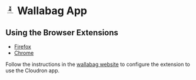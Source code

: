 # <img src="../img/wallabag-logo.png" width="25px"> Wallabag App

## Using the Browser Extensions

* [Firefox](https://addons.mozilla.org/fr/firefox/addon/wallabagger/)
* [Chrome](https://chrome.google.com/webstore/detail/wallabagger/gbmgphmejlcoihgedabhgjdkcahacjlj)

Follow the instructions in the [wallabag website](https://wallabag.org/en/news/wallabagger-howto)
to configure the extension to use the Cloudron app.

